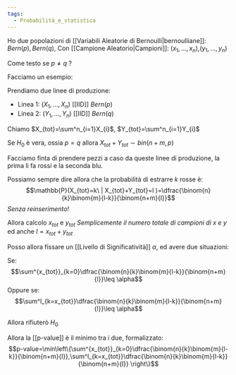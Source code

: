 ```yaml
---
tags:
  - Probabilità_e_statistica
---
```

Ho due popolazioni di [[Variabili Aleatorie di Bernoulli|bernoulliane]]: $Bern(p),Bern(q)$,
Con [[Campione Aleatorio|Campioni]]: $(x_{1},\dots,x_{n})$,$(y_{1},\dots,y_{n})$

Come testo se $p\neq q$ ?

Facciamo un esempio:

Prendiamo due linee di produzione:

- Linea 1: $(X_{1},\dots,X_{n})$ [[IID]] $Bern(p)$
- Linea 2: $(Y_{1},\dots,Y_{n})$ [[IID]] $Bern(q)$

Chiamo $X_{tot}=\sum^n_{i=1}X_{i}$, $Y_{tot}=\sum^n_{i=1}Y_{i}$

Se $H_{0}$ è vera, ossia $p=q$ allora
$X_{tot}+Y_{tot}\sim bin(n+m,p)$

Facciamo finta di prendere pezzi a caso da queste linee di produzione, la prima li fa rossi e la seconda blu.

Possiamo sempre dire allora che la probabilità di estrarre $k$ rosse è:
$$\mathbb{P}(X_{tot}=k\ | X_{tot}+Y_{tot}=l )=\dfrac{\binom{n}{k}\binom{m}{l-k}}{\binom{n+m}{l}}$$
*Senza reinserimento!*

Allora calcolo $x_{tot}$ e $y_{tot}$ *Semplicemente il numero totale di campioni di x e y*
ed anche $l=x_{tot}+y_{tot}$

Posso allora fissare un [[Livello di Significatività]] $\alpha$, ed avere due situazioni:

Se:
$$\sum^{x_{tot}}_{k=0}\dfrac{\binom{n}{k}\binom{m}{l-k}}{\binom{n+m}{l}}\leq \alpha$$
Oppure se:
$$\sum^l_{k=x_{tot}}\dfrac{\binom{n}{k}\binom{m}{l-k}}{\binom{n+m}{l}}\leq \alpha$$

Allora rifiuterò $H_{0}$

Allora la [[p-value]] è il minimo tra i due, formalizzato:
$$p-value=\min\left\{\sum^{x_{tot}}_{k=0}\dfrac{\binom{n}{k}\binom{m}{l-k}}{\binom{n+m}{l}},\sum^l_{k=x_{tot}}\dfrac{\binom{n}{k}\binom{m}{l-k}}{\binom{n+m}{l}} \right\}$$